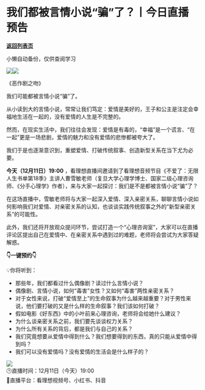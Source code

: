 # 我们都被言情小说“骗”了？丨今日直播预告

[**返回列表页**](/gzh/看理想)

小懒自动备份，仅供查阅学习

![](https://mmbiz.qpic.cn/mmbiz_png/aP7vrTpXJxRA0ViaNRqia18YGj5LgX4VSibTFXfBlkXZakYUA8yBkEQYYmpmDmxH0IZyeY4oUcOiabiaj1PywxF6StQ/640?wx_fmt=other&wxfrom;=5&wx;_lazy=1&wx;_co=1&tp;=webp)![](https://mmbiz.qpic.cn/mmbiz_jpg/aP7vrTpXJxR0Erdvro6678OYOQvXLggCA714tc3RsHd8CqQMYlfLLwNkVkmxBd98t4owtwebMF8nASEice9gCTg/640?wx_fmt=jpeg)

《恶作剧之吻》

  

我们可能都被言情小说“骗”了。

  

从小读到大的言情小说，常常让我们笃定：爱情是美好的，王子和公主是注定会幸福地生活在一起的，没有爱情的人生是不完整的。

  

然而，在现实生活中，我们往往会发现：爱情是有毒的，“幸福”是一个谎言、“在一起”更是一场悲剧，爱情的魅力和没有爱情的悲惨都被夸大了。

  

我们于是也逐渐意识到，重塑爱情、打破传统叙事、创造新型关系在当下尤为必要。

  

**今天（12月11日）19:00**
，看理想直播间邀请到了看理想音频节目《不爱了：无限人生书单第18季》主讲人曹雪敏老师（复旦大学心理学博士、国家二级心理咨询师、《分手心理学》作者），来与大家一起探讨：我们是不是都被言情小说“骗”了？

  

在这场直播中，雪敏老师将与大家一起深入爱情、深入亲密关系，聊聊言情小说如何影响我们对爱情、对亲密关系的认知，也谈谈实践传统叙事之外的“新型亲密关系”的可能性。

  

此外，我们还将开放观众提问环节，尝试打造一个“心理咨询室”，大家可以在直播评论区提出自己在爱情中、在亲密关系中遇到过的难题，老师将会尝试为大家答疑解惑。

  

**👇一键预约👇**

  

💡你将听到：

  * 那些年，我们都看过什么偶像剧？读过什么言情小说？
  * 偶像剧、言情小说，如何“毒害”女性？又如何“毒害”两性亲密关系？
  * 对于女性来说，打破“爱情至上”的生命叙事为什么越来越重要？对于男性来说，他们要打破的又是什么样的生命叙事？我们该如何打破？
  * 假如电影《好东西》中的小叶前来心理咨询，老师将会给她什么建议？
  * 为什么谈亲密关系之前，我们要先谈谈权力关系？
  * 为什么所有关系的背后，都是我们与自己的关系？
  * 我们究竟想要从爱情中得到什么？我们想要得到的东西，真的只能从爱情中得到吗？
  * 我们可以没有爱情吗？没有爱情的生活会是什么样子的？  

![](https://mmbiz.qpic.cn/mmbiz_jpg/aP7vrTpXJxR0Erdvro6678OYOQvXLggCx9dLUGXgeUEibibesLxcicib9ey6OvooHf04yQLp7DErnP3qaJYJQ3QoRg/640?wx_fmt=jpeg&from;=appmsg)  
🕒直播时间：12月11日（今天）19:00  
🎥直播平台：看理想视频号、小红书、抖音

